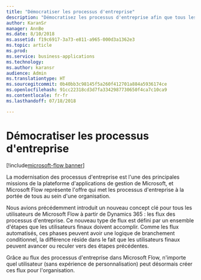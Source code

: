 ```yaml
---
title: "Démocratiser les processus d'entreprise"
description: "Démocratisez les processus d'entreprise afin que tous les utilisateurs puissent créer et exécuter les processus importants pour leur activité."
author: KaranSr
manager: AnnBe
ms.date: 8/10/2018
ms.assetid: f19c6917-3a73-e811-a965-000d3a1362e3
ms.topic: article
ms.prod: 
ms.service: business-applications
ms.technology: 
ms.author: karansr
audience: Admin
ms.translationtype: HT
ms.sourcegitcommit: 0b40bb3c98145f5a260f412701a884a5936174ce
ms.openlocfilehash: 91cc22318cd3d7fa3342987730650f4ca7c10ca9
ms.contentlocale: fr-fr
ms.lasthandoff: 07/18/2018

---
```

# <a name="democratize-business-processes"></a>Démocratiser les processus d'entreprise

[!include[microsoft-flow banner](../includes/microsoft-flow.md)]




La modernisation des processus d'entreprise est l'une des principales missions de la plateforme d'applications de gestion de Microsoft, et Microsoft Flow représente l'offre qui met les processus d'entreprise à la portée de tous au sein d'une organisation.

Nous avions précédemment introduit un nouveau concept clé pour tous les utilisateurs de Microsoft Flow à partir de Dynamics 365 : les flux des processus d'entreprise. Ce nouveau type de flux est défini par un ensemble d'étapes que les utilisateurs finaux doivent accomplir. Comme les flux automatisés, ces phases peuvent avoir une logique de branchement conditionnel, la différence réside dans le fait que les utilisateurs finaux peuvent avancer ou reculer vers des étapes précédentes.

Grâce au flux des processus d'entreprise dans Microsoft Flow, n'importe quel utilisateur (sans expérience de personnalisation) peut désormais créer ces flux pour l'organisation.

